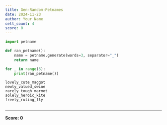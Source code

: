 ```yaml
---
title: Gen-Random-Petnames
date: 2024-11-23
author: Your Name
cell_count: 4
score: 0
---
```


```python
import petname
```


```python
def ran_petname():
    name = petname.generate(words=3, separator="_")
    return name
```


```python
for _ in range(5):
    print(ran_petname())
```

    lovely_cute_maggot
    newly_valued_swine
    rarely_tough_marmot
    solely_heroic_kite
    freely_ruling_fly



```python

```


---
**Score: 0**
